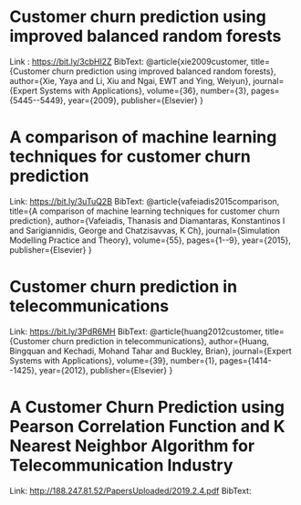 # Customer churn prediction using improved balanced random forests
Link : https://bit.ly/3cbHl2Z
BibText:
@article{xie2009customer,
  title={Customer churn prediction using improved balanced random forests},
  author={Xie, Yaya and Li, Xiu and Ngai, EWT and Ying, Weiyun},
  journal={Expert Systems with Applications},
  volume={36},
  number={3},
  pages={5445--5449},
  year={2009},
  publisher={Elsevier}
}

# A comparison of machine learning techniques for customer churn prediction
Link: https://bit.ly/3uTuQ2B
BibText:
@article{vafeiadis2015comparison,
  title={A comparison of machine learning techniques for customer churn prediction},
  author={Vafeiadis, Thanasis and Diamantaras, Konstantinos I and Sarigiannidis, George and Chatzisavvas, K Ch},
  journal={Simulation Modelling Practice and Theory},
  volume={55},
  pages={1--9},
  year={2015},
  publisher={Elsevier}
}

# Customer churn prediction in telecommunications
Link: https://bit.ly/3PdR6MH
BibText:
@article{huang2012customer,
  title={Customer churn prediction in telecommunications},
  author={Huang, Bingquan and Kechadi, Mohand Tahar and Buckley, Brian},
  journal={Expert Systems with Applications},
  volume={39},
  number={1},
  pages={1414--1425},
  year={2012},
  publisher={Elsevier}
}

# A Customer Churn Prediction using Pearson Correlation Function and K Nearest Neighbor Algorithm for Telecommunication Industry
Link: http://188.247.81.52/PapersUploaded/2019.2.4.pdf
BibText:
